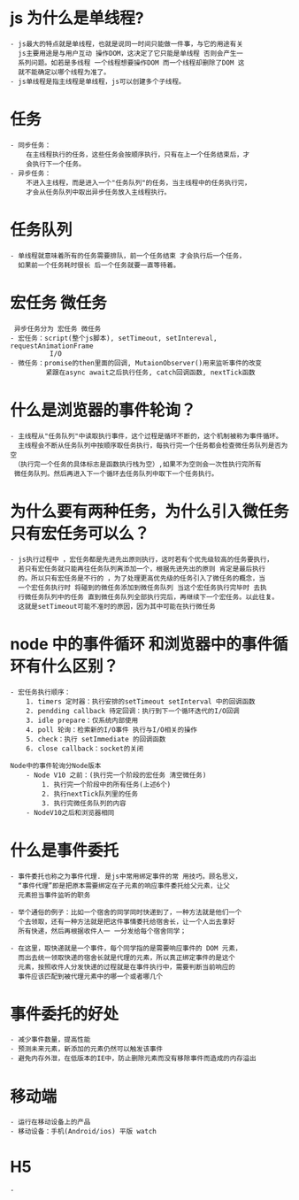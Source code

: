 # js 为什么是单线程?

    - js最大的特点就是单线程，也就是说同一时间只能做一件事，与它的用途有关
      js主要用途是与用户互动 操作DOM，这决定了它只能是单线程 否则会产生一
      系列问题。如若是多线程 一个线程想要操作DOM 而一个线程却删除了DOM 这
      就不能确定以哪个线程为准了。
    - js单线程是指主线程是单线程，js可以创建多个子线程。

# 任务

    - 同步任务：
        在主线程执行的任务，这些任务会按顺序执行，只有在上一个任务结束后，才
        会执行下一个任务。
    - 异步任务：
        不进入主线程，而是进入一个"任务队列"的任务，当主线程中的任务执行完，
        才会从任务队列中取出异步任务放入主线程执行。

# 任务队列

    - 单线程就意味着所有的任务需要排队，前一个任务结束 才会执行后一个任务，
      如果前一个任务耗时很长 后一个任务就要一直等待着。

# 宏任务 微任务

     异步任务分为 宏任务 微任务
    - 宏任务：script(整个js脚本), setTimeout, setIntereval, requestAnimationFrame
              I/O
    - 微任务：promise的then里面的回调, MutaionObserver()用来监听事件的改变
             紧跟在async await之后执行任务, catch回调函数, nextTick函数

# 什么是浏览器的事件轮询？

    - 主线程从"任务队列"中读取执行事件，这个过程是循环不断的，这个机制被称为事件循环。
      主线程会不断从任务队列中按顺序取任务执行，每执行完一个任务都会检查微任务队列是否为空
     （执行完一个任务的具体标志是函数执行栈为空）,如果不为空则会一次性执行完所有
     微任务队列。然后再进入下一个循环去任务队列中取下一个任务执行。

# 为什么要有两种任务，为什么引入微任务 只有宏任务可以么？

    - js执行过程中 ，宏任务都是先进先出原则执行，这时若有个优先级较高的任务要执行，
      若只有宏任务就只能再往任务队列离添加一个，根据先进先出的原则 肯定是最后执行
      的。所以只有宏任务是不行的 ，为了处理更高优先级的任务引入了微任务的概念，当
      一个宏任务执行时 将碰到的微任务添加到微任务队列 当这个宏任务执行完毕时 去执
      行微任务队列中的任务 直到微任务队列全部执行完后，再继续下一个宏任务。以此往复。
      这就是setTimeout可能不准时的原因，因为其中可能在执行微任务

# node 中的事件循环 和浏览器中的事件循环有什么区别？

    - 宏任务执行顺序：
        1. timers 定时器：执行安排的setTimeout setInterval 中的回调函数
        2. pendding callback 待定回调：执行到下一个循环迭代的I/O回调
        3. idle prepare：仅系统内部使用
        4. poll 轮询：检索新的I/O事件 执行与I/O相关的操作
        5. check：执行 setImmediate 的回调函数
        6. close callback：socket的关闭

    Node中的事件轮询分Node版本
        - Node V10 之前：(执行完一个阶段的宏任务 清空微任务)
            1. 执行完一个阶段中的所有任务(上述6个)
            2. 执行nextTick队列里的任务
            3. 执行完微任务队列的内容
        - NodeV10之后和浏览器相同

# 什么是事件委托

    - 事件委托也称之为事件代理. 是js中常用绑定事件的常 用技巧。顾名思义，
      “事件代理”即是把原本需要绑定在子元素的响应事件委托给父元素，让父
      元素担当事件监听的职务

    - 举个通俗的例子：比如一个宿舍的同学同时快递到了，一种方法就是他们一个
      个去领取，还有一种方法就是把这件事情委托给宿舍长，让一个人出去拿好
      所有快递，然后再根据收件人一 一分发给每个宿舍同学；

    - 在这里，取快递就是一个事件，每个同学指的是需要响应事件的 DOM 元素，
      而出去统一领取快递的宿舍长就是代理的元素，所以真正绑定事件的是这个
      元素，按照收件人分发快递的过程就是在事件执行中，需要判断当前响应的
      事件应该匹配到被代理元素中的哪一个或者哪几个

# 事件委托的好处

    - 减少事件数量，提高性能
    - 预测未来元素，新添加的元素仍然可以触发该事件
    - 避免内存外泄，在低版本的IE中，防止删除元素而没有移除事件而造成的内存溢出

# 移动端

    - 运行在移动设备上的产品
    - 移动设备：手机(Android/ios) 平版 watch

# H5 
    - 